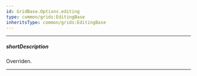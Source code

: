 ```yaml
---
id: GridBase.Options.editing
type: common/grids:EditingBase
inheritsType: common/grids:EditingBase
---
```

---
##### shortDescription
Overriden.

---
